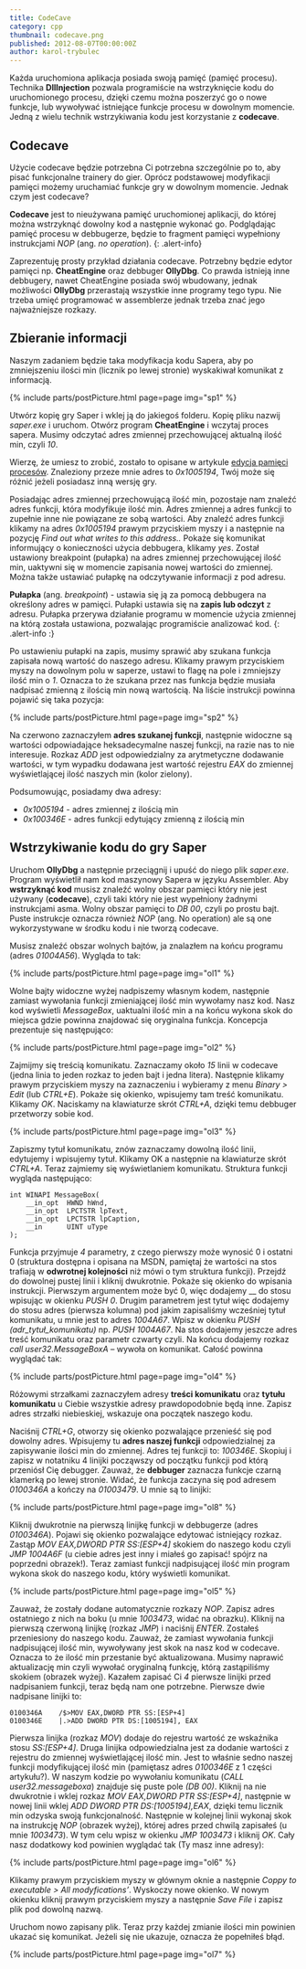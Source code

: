 ```yaml
---
title: CodeCave
category: cpp
thumbnail: codecave.png
published: 2012-08-07T00:00:00Z
author: karol-trybulec
---
```

Każda uruchomiona aplikacja posiada swoją pamięć (pamięć procesu). Technika **DllInjection** pozwala programiście na wstrzyknięcie kodu do uruchomionego procesu, dzięki czemu można poszerzyć go o nowe funkcje, lub wywoływać istniejące funkcje procesu w dowolnym momencie. Jedną z wielu technik wstrzykiwania kodu jest korzystanie z **codecave**.

<!--more-->

## Codecave

Użycie codecave będzie potrzebna Ci potrzebna szczególnie po to, aby pisać funkcjonalne trainery do gier. Oprócz podstawowej modyfikacji pamięci możemy uruchamiać funkcje gry w dowolnym momencie. Jednak czym jest codecave?

**Codecave** jest to nieużywana pamięć uruchomionej aplikacji, do której można wstrzyknąć dowolny kod a 
następnie wykonać go. Podglądając pamięć procesu w debbugerze, będzie to fragment pamięci wypełniony 
instrukcjami *NOP* (ang. *no operation*).
{: .alert-info} 

Zaprezentuję prosty przykład działania codecave. Potrzebny będzie edytor pamięci np. **CheatEngine** oraz debbuger **OllyDbg**. Co prawda istnieją inne debbugery, nawet CheatEngine posiada swój wbudowany, jednak możliwości **OllyDbg** przerastają wszystkie inne programy tego typu. Nie trzeba umięć programować w assemblerze jednak trzeba znać jego najważniejsze rozkazy.

## Zbieranie informacji

Naszym zadaniem będzie taka modyfikacja kodu Sapera, aby po zmniejszeniu ilości min (licznik po lewej stronie) wyskakiwał komunikat z informacją.

{% include parts/postPicture.html page=page img="sp1" %}

Utwórz kopię gry Saper i wklej ją do jakiegoś folderu. Kopię pliku nazwij *saper.exe* i uruchom. Otwórz program **CheatEngine** i wczytaj proces sapera. Musimy odczytać adres zmiennej przechowującej aktualną ilość min, czyli *10*.

Wierzę, że umiesz to zrobić, zostało to opisane w artykule [edycja pamięci procesów](/cpp/edycja-pamieci-procesow). Znaleziony przeze mnie adres to *0x1005194*, Twój może się różnić jeżeli posiadasz inną wersję gry.

Posiadając adres zmiennej przechowującą ilość min, pozostaje nam znaleźć adres funkcji, która modyfikuje ilość min. Adres zmiennej a adres funkcji to zupełnie inne nie powiązane ze sobą wartości. Aby znaleźć adres funkcji klikamy na adres *0x1005194* prawym przyciskiem myszy i a następnie na pozycję *Find out what writes to this address..* Pokaże się komunikat informujący o konieczności użycia debbugera, klikamy *yes*. Został ustawiony breakpoint (pułapka) na adres zmiennej przechowującej ilość min, uaktywni się w momencie zapisania nowej wartości do zmiennej. Można także ustawiać pułapkę na odczytywanie informacji z pod adresu.

**Pułapka** (ang. *breakpoint*) - ustawia się ją za pomocą debbugera na określony adres w pamięci. Pułapki ustawia się na **zapis lub odczyt** z adresu. Pułapka przerywa działanie programu w momencie użycia zmiennej na którą została ustawiona, pozwalając programiście analizować kod.
{: .alert-info :}

Po ustawieniu pułapki na zapis, musimy sprawić aby szukana funkcja zapisała nową wartość do naszego adresu. Klikamy prawym przyciskiem myszy na dowolnym polu w saperze, ustawi to flagę na pole i zmniejszy ilość min o *1*. Oznacza to że szukana przez nas funkcja będzie musiała nadpisać zmienną z ilością min nową wartością. Na liście instrukcji powinna pojawić się taka pozycja:

{% include parts/postPicture.html page=page img="sp2" %}

Na czerwono zaznaczyłem **adres szukanej funkcji**, następnie widoczne są wartości odpowiadające heksadecymalne naszej funkcji, na razie nas to nie interesuje. Rozkaz _ADD_ jest odpowiedzialny za arytmetyczne dodawanie wartości, w tym wypadku dodawana jest wartość rejestru _EAX_ do zmiennej wyświetlającej ilość naszych min (kolor zielony).

Podsumowując, posiadamy dwa adresy:

- _0x1005194_ - adres zmiennej z ilością min
- _0x100346E_ - adres funkcji edytujący zmienną z ilością min

## Wstrzykiwanie kodu do gry Saper

Uruchom **OllyDbg** a następnie przeciągnij i upuść do niego plik *saper.exe*. Program wyświetlił nam kod maszynowy Sapera w języku Assembler. Aby **wstrzyknąć kod** musisz znaleźć wolny obszar pamięci który nie jest używany (**codecave**), czyli taki który nie jest wypełniony żadnymi instrukcjami asma. Wolny obszar pamięci to *DB 00*, czyli po prostu bajt. Puste instrukcje oznacza również *NOP* (ang. No operation) ale są one wykorzystywane w środku kodu i nie tworzą codecave.

Musisz znaleźć obszar wolnych bajtów, ja znalazłem na końcu programu (adres _01004A56_). Wygląda to tak:

{% include parts/postPicture.html page=page img="ol1" %} 

Wolne bajty widoczne wyżej nadpiszemy własnym kodem, następnie zamiast wywołania funkcji zmieniającej ilość min wywołamy nasz kod. Nasz kod wyświetli _MessageBox_, uaktualni ilość min a na końcu wykona skok do miejsca gdzie powinna znajdować się oryginalna funkcja. Koncepcja prezentuje się następująco:

{% include parts/postPicture.html page=page img="ol2" %} 
 

Zajmijmy się treścią komunikatu. Zaznaczamy około _15_ linii w codecave (jedna linia to jeden rozkaz to jeden bajt i jedna litera). Następnie klikamy prawym przyciskiem myszy na zaznaczeniu i wybieramy z menu _Binary > Edit_ (lub _CTRL+E_). Pokaże się okienko, wpisujemy tam treść komunikatu. Klikamy _OK_. Naciskamy na klawiaturze skrót _CTRL+A_, dzięki temu debbuger przetworzy sobie kod.

{% include parts/postPicture.html page=page img="ol3" %} 

Zapiszmy tytuł komunikatu, znów zaznaczamy dowolną ilość linii, edytujemy i wpisujemy tytuł. Klikamy OK a następnie na klawiaturze skrót _CTRL+A_. Teraz zajmiemy się wyświetlaniem komunikatu. Struktura funkcji wygląda następująco:

	int WINAPI MessageBox(
		__in_opt  HWND hWnd,
		__in_opt  LPCTSTR lpText,
		__in_opt  LPCTSTR lpCaption,
		__in      UINT uType
	);

Funkcja przyjmuje _4_ parametry, z czego pierwszy może wynosić 0 i ostatni 0 (struktura dostępna i opisana na MSDN, pamiętaj że wartości na stos trafiają w **odwrotnej kolejności** niż mówi o tym struktura funkcji). Przejdź do dowolnej pustej linii i kliknij dwukrotnie. Pokaże się okienko do wpisania instrukcji. Pierwszym argumentem może być 0, więc dodajemy __ do stosu wpisując w okienku _PUSH 0_. Drugim parametrem jest tytuł więc dodajemy do stosu adres (pierwsza kolumna) pod jakim zapisaliśmy wcześniej tytuł komunikatu, u mnie jest to adres _1004A67_. Wpisz w okienku _PUSH (adr\_tytuł\_komunikatu)_ np. _PUSH 1004A67_. Na stos dodajemy jeszcze adres treść komunikatu oraz parametr czwarty czyli. Na końcu dodajemy rozkaz _call user32.MessageBoxA_ &#8211; wywoła on komunikat. Całość powinna wyglądać tak:

{% include parts/postPicture.html page=page img="ol4" %} 
 

Różowymi strzałkami zaznaczyłem adresy **treści komunikatu** oraz **tytułu komunikatu** u Ciebie wszystkie adresy prawdopodobnie będą inne. Zapisz adres strzałki niebieskiej, wskazuje ona początek naszego kodu.

Naciśnij _CTRL+G_, otworzy się okienko pozwalające przenieść się pod dowolny adres. Wpisujemy tu **adres naszej funkcji** odpowiedzialnej za zapisywanie ilości min do zmiennej. Adres tej funkcji to: _100346E_. Skopiuj i zapisz w notatniku 4 linijki począwszy od początku funkcji pod którą przeniósł Cię debugger. Zauważ, że **debbuger** zaznacza funkcje czarną klamerką po lewej stronie. Widać, że funkcja zaczyna się pod adresem _0100346A_ a kończy na _01003479_. U mnie są to linijki:

{% include parts/postPicture.html page=page img="ol8" %} 

Kliknij dwukrotnie na pierwszą linijkę funkcji w debbugerze (adres _0100346A_). Pojawi się okienko pozwalające edytować istniejący rozkaz. Zastąp _MOV EAX,DWORD PTR SS:[ESP+4]_ skokiem do naszego kodu czyli _JMP 1004A6F_ (u ciebie adres jest inny i miałeś go zapisać! spójrz na poprzedni obrazek!). Teraz zamiast funkcji nadpisującej ilość min program wykona skok do naszego kodu, który wyświetli komunikat.

{% include parts/postPicture.html page=page img="ol5" %} 

Zauważ, że zostały dodane automatycznie rozkazy _NOP_. Zapisz adres ostatniego z nich na boku (u mnie _1003473_, widać na obrazku). Kliknij na pierwszą czerwoną linijkę (rozkaz _JMP_) i naciśnij _ENTER_. Zostałeś przeniesiony do naszego kodu. Zauważ, że zamiast wywołania funkcji nadpisującej ilość min, wywoływany jest skok na nasz kod w codecave. Oznacza to że ilość min przestanie być aktualizowana. Musimy naprawić aktualizację min czyli wywołać oryginalną funkcję, którą zastąpiliśmy skokiem (obrazek wyżej). Kazałem zapisać Ci _4_ pierwsze linijki przed nadpisaniem funkcji, teraz będą nam one potrzebne. Pierwsze dwie nadpisane linijki to:

	0100346A	/$>MOV EAX,DWORD PTR SS:[ESP+4]
	0100346E	|.>ADD DWORD PTR DS:[1005194], EAX

Pierwsza linijka (rozkaz _MOV_) dodaje do rejestru wartość ze wskaźnika stosu _SS:[ESP+4]_. Druga linijka odpowiedzialna jest za dodanie wartości z rejestru do zmiennej wyświetlającej ilość min. Jest to właśnie sedno naszej funkcji modyfikującej ilość min (pamiętasz adres _0100346E_ z 1 części artykułu?). W naszym kodzie po wywołaniu komunikatu (_CALL user32.messageboxa_) znajduje się puste pole _(DB 00)_. Kliknij na nie dwukrotnie i wklej rozkaz _MOV EAX,DWORD PTR SS:[ESP+4]_, następnie w nowej linii wklej _ADD DWORD PTR DS:[1005194],EAX_, dzięki temu licznik min odzyska swoją funkcjonalność. Następnie w kolejnej linii wykonaj skok na instrukcję _NOP_ (obrazek wyżej), której adres przed chwilą zapisałeś (u mnie _1003473_). W tym celu wpisz w okienku _JMP 1003473_ i kliknij _OK_. Cały nasz dodatkowy kod powinien wyglądać tak (Ty masz inne adresy):

{% include parts/postPicture.html page=page img="ol6" %} 

Klikamy prawym przyciskiem myszy w głównym oknie a następnie _Coppy to executable > All modyfications’_. Wyskoczy nowe okienko. W nowym okienku kliknij prawym przyciskiem myszy a następnie _Save File_ i zapisz plik pod dowolną nazwą.

Uruchom nowo zapisany plik. Teraz przy każdej zmianie ilości min powinien ukazać się komunikat. Jeżeli się nie ukazuje, oznacza że popełniłeś błąd.

{% include parts/postPicture.html page=page img="ol7" %} 